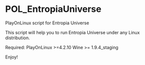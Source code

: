 # POL_EntropiaUniverse
PlayOnLinux script for Entropia Universe

This script will help you to run Entropia Universe under any Linux distribution.

Required:
PlayOnLinux >=4.2.10
Wine >= 1.9.4_staging

Enjoy!
